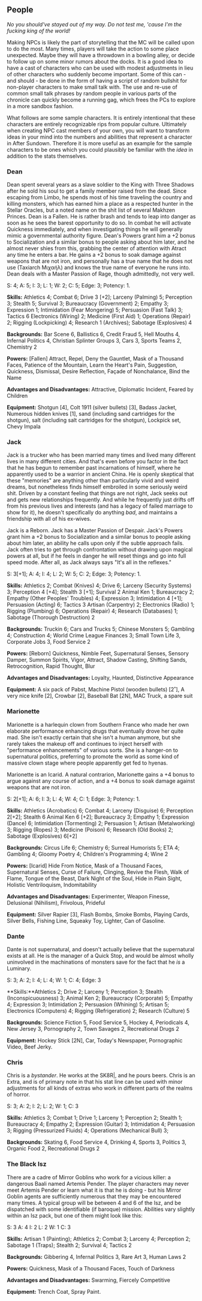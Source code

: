 ## People
_No you should've stayed out of my way. Do not test me, 'cause I'm the fucking king of the world!_

Making NPCs is likely the part of storytelling that the MC will be called upon to do the most. Many times, players will take the action to some place unexpected. Maybe they will have a throwdown in a bowling alley, or decide to follow up on some minor rumors about the docks. It is a good idea to have a cast of characters who can be used with modest adjustments in lieu of other characters who suddenly become important. Some of this can - and should - be done in the form of having a script of random bullshit for non-player characters to make small talk with. The use and re-use of common small talk phrases by random people in various parts of the chronicle can quickly become a running gag, which frees the PCs to explore in a more sandbox fashion.

What follows are some sample characters. It is entirely intentional that these characters are entirely recognizable rips from popular culture. Ultimately when creating NPC cast members of your own, you will want to transform ideas in your mind into the numbers and abilities that represent a character in After Sundown. Therefore it is more useful as an example for the sample characters to be ones which you could plausibly be familiar with the _idea_ in addition to the stats themselves.

### Dean
Dean spent several years as a slave soldier to the King with Three Shadows after he sold his soul to get a family member raised from the dead. Since escaping from Limbo, he spends most of his time traveling the country and killing monsters, which has earned him a place as a respected hunter in the Stellar Oracles, but a noted name on the shit list of several Makhzen Princes.
Dean is a Fallen. He is rather brash and tends to leap into danger as soon as he sees the barest opportunity to do so. In combat he will activate Quickness immediately, and when investigating things he will generally mimic a governmental authority figure. Dean's Powers grant him a +2 bonus to Socialization and a similar bonus to people asking about him later, and he almost never shies from this, grabbing the center of attention with Atract any time he enters a bar. He gains a +2 bonus to soak damage against weapons that are not iron, and personally has a true name that he does not use (Taxiarch Μιχαήλ) and knows the true name of everyone he runs into. Dean deals with a Master Passion of Rage, though admittedly, not very well.

S: 4; A: 5; I: 3; L: 1; W: 2; C: 5; Edge: 3; Potency: 1.

**Skills:** Athletics 4; Combat 6; Drive 3 [+2]; Larceny (Palming) 5; Perception 3; Stealth 5; Survival 3; 
Bureaucracy (Government) 2; Empathy 3; Expression 1; Intimidation (Fear Mongering) 5; Persuasion (Fast Talk) 3; Tactics 6
Electronics (Wiring) 2; Medicine (First Aid) 1; Operations (Repair) 2; Rigging (Lockpicking) 4; Research 1 (Archives); Sabotage (Explosives) 4

**Backgrounds:** Bar Scene 6, Ballistics 6, Credit Fraud 5, Hell Mouths 4, Infernal Politics 4, Christian Splinter Groups 3, Cars 3, Sports Teams 2, Chemistry 2

**Powers:** [Fallen] Attract, Repel, Deny the Gauntlet, Mask of a Thousand Faces, Patience of the Mountain, Learn the Heart's Pain, Suggestion, Quickness, Dismissal, Desire Reflection, Façade of Nonchalance, Bind the Name

**Advantages and Disadvantages:** Attractive, Diplomatic Incident, Feared by Children

**Equipment:** Shotgun [4], Colt 1911 (silver bullets) [3], Badass Jacket, Numerous hidden knives [1], sand (including sand cartridges for the shotgun), salt (including salt cartridges for the shotgun), Lockpick set, Chevy Impala

### Jack
Jack is a trucker who has been married many times and lived many different lives in many different cities. And that's even before you factor in the fact that he has begun to remember past incarnations of himself, where he apparently used to be a warrior in ancient China. He is openly skeptical that these "memories" are anything other than particularly vivid and weird dreams, but nonetheless finds himself embroiled in some seriously weird shit. Driven by a constant feeling that things are not right, Jack seeks out and gets new relationships frequently. And while he frequently just drifts off from his previous lives and interests (and has a legacy of failed marriage to show for it), he doesn't specifically do anything _bad_, and maintains a friendship with all of his ex-wives.

Jack is a Reborn. Jack has a Master Passion of Despair. Jack's Powers grant him a +2 bonus to Socialization and a similar bonus to people asking about him later, an ability he calls upon only if the subtle approach fails. Jack often tries to get through confrontation without drawing upon magical powers at all, but if he feels in danger he will reset things and go into full speed mode. After all, as Jack always says "It's all in the reflexes."

S: 3[+1]; A: 4; I: 4; L: 2; W: 5; C: 2; Edge: 3; Potency: 1.

**Skills:** Athletics 2; Combat (Knives) 4; Drive 6; Larceny (Security Systems) 3; Perception 4 [+4]; Stealth 3 [+1]; Survival 2
Animal Ken 1; Bureaucracy 2; Empathy (Other Peoples' Troubles) 4; Expression  3; Intimidation 4 [+1]; Persuasion (Acting) 6; Tactics 3
Artisan (Carpentry) 2; Electronics (Radio) 1; Rigging (Plumbing) 6; Operations (Repair) 4; Research (Databases) 1; Sabotage (Thorough Destruction) 2

**Backgrounds:** Truckin 6; Cars and Trucks 5; Chinese Monsters 5; Gambling 4; Construction 4; World Crime League Finances 3; Small Town Life 3, Corporate Jobs 3, Food Service 2

**Powers:** [Reborn] Quickness, Nimble Feet, Supernatural Senses, Sensory Damper, Summon Spirits, Vigor, Attract, Shadow Casting, Shifting Sands, Retrocognition, Rapid Thought, Blur

**Advantages and Disadvantages:** Loyalty, Haunted, Distinctive Appearance

**Equipment:** A six pack of Pabst, Machine Pistol (wooden bullets) [2˟], A very nice knife [2], Crowbar [2], Baseball Bat [2N], MAC Truck, a spare suit

### Marionette
Marionette is a harlequin clown from Southern France who made her own elaborate performance enhancing drugs that eventually drove her quite mad. She isn't exactly certain that she isn't a human anymore, but she rarely takes the makeup off and continues to inject herself with "performance enhancements" of various sorts. She is a hanger-on to supernatural politics, preferring to promote the world as some kind of massive clown stage where people apparently get fed to hyenas.

Marionette is an Icarid. A natural contrarion, Marionette gains a +4 bonus to argue against any course of action, and a +4 bonus to soak damage against weapons that are not iron.

S: 2[+1]; A: 6; I: 3; L: 4; W: 4; C: 1; Edge: 3; Potency: 1.

**Skills:** Athletics (Acrobatics) 6; Combat 4; Larceny (Disguise) 6; Perception 2[+2]; Stealth 6
Animal Ken 6 [+2]; Bureaucracy 3; Empathy 1; Expression  (Dance) 6; Intimidation (Tormenting) 2; Persuasion 1;
Artisan (Metalworking) 3; Rigging (Ropes) 3; Medicine (Poison) 6; Research (Old Books) 2; Sabotage (Explosives) 6[+2]

**Backgrounds:** Circus Life 6; Chemistry 6;  Surreal Humorists 5; ETA 4; Gambling 4; Gloomy Poetry 4; Children's Programming 4; Wine 2

**Powers:** [Icarid] Hide From Notice, Mask of a Thousand Faces, Supernatural Senses, Curse of Failure, Clinging, Revive the Flesh, Walk of Flame, Tongue of the Beast, Dark Night of the Soul, Hide in Plain Sight, Holistic Ventriloquism, Indomitability

**Advantages and Disadvantages:** Experimenter, Weapon Finesse, Delusional (Nihilism), Frivolous, Prideful

**Equipment:** Silver Rapier [3], Flash Bombs, Smoke Bombs, Playing Cards, Silver Bells, Fishing Line, Squeaky Toy, Lighter, Can of Gasoline.

### Dante
Dante is not supernatural, and doesn't actually believe that the supernatural exists at all. He is the manager of a Quick Stop, and would be almost wholly uninvolved in the machinations of monsters save for the fact that he _is_ a Luminary. 

S: 3; A: 2; I: 4; L: 4; W: 1; C: 4; Edge: 3

**Skills:**Athletics 2; Drive 2; Larceny 1; Perception 3; Stealth (Inconspicuousness) 3; 
Animal Ken 2; Bureaucracy (Corporate) 5; Empathy 4; Expression 3; Intimidation 2; Persuasion (Whining) 5;
Artisan 5; Electronics (Computers) 4; Rigging (Refrigeration) 2; Research (Culture) 5

**Backgrounds:** Science Fiction 5, Food Service 5, Hockey 4, Periodicals 4, New Jersey 3, Pornography 2, Town Savages 2, Recreational Drugs 2

**Equipment:** Hockey Stick [2N], Car, Today's Newspaper, Pornographic Video, Beef Jerky.

### Chris
Chris is a _bystander_. He works at the SK8R|, and he pours beers. Chris is an Extra, and is of primary note in that his stat line can be used with minor adjustments for all kinds of extras who work in different parts of the realms of horror.

S: 3; A: 2; I: 2; L: 2; W: 1; C: 3

**Skills:** Athletics 3; Combat 1; Drive 1; Larceny 1; Perception 2; Stealth 1;
Bureaucracy 4; Empathy 2; Expression (Guitar) 3; Intimidation 4; Persuasion 3;
Rigging (Pressurized Fluids) 4; Operations (Mechanical Bull) 3;

**Backgrounds:** Skating 6, Food Service 4, Drinking 4, Sports 3, Politics 3, Organic Food 2, Recreational Drugs 2

### The Black Isz
There are a cadre of Mirror Goblins who work for a vicious killer: a dangerous Baali named Artemis Pender. The player characters may never meet Artemis Pender or learn what it is that he is doing - but his Mirror Goblin agents are sufficiently numerous that they may be encountered many times. A typical group will be between 4 and 6 of the Isz, and be dispatched with some identifiable (if baroque) mission. Abilities vary slightly within an Isz pack, but one of them might look like this:

S: 3 A: 4 I: 2 L: 2 W: 1 C: 3

**Skills:** Artisan 1 (Painting); Athletics 2; Combat 3; Larceny 4; Perception 2; Sabotage 1 (Traps); Stealth 2; Survival 4; Tactics 2 

**Backgrounds:** Gibbering 4, Infernal Politics 3, Rare Art 3, Human Laws 2

**Powers:** Quickness, Mask of a Thousand Faces, Touch of Darkness

**Advantages and Disadvantages:** Swarming, Fiercely Competitive

**Equipment:** Trench Coat, Spray Paint.
